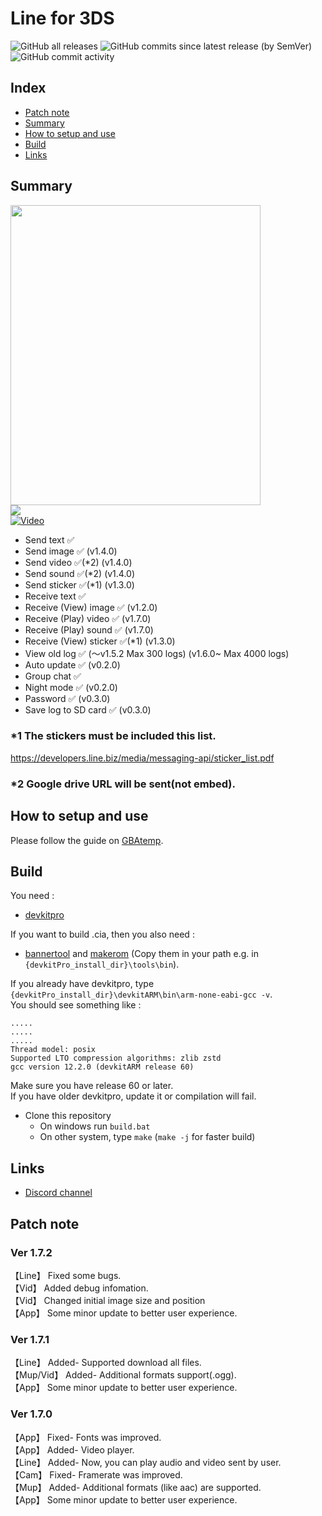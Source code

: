 # Line for 3DS
![GitHub all releases](https://img.shields.io/github/downloads/Core-2-Extreme/Line_for_3DS/total?color=purple&style=flat-square)
![GitHub commits since latest release (by SemVer)](https://img.shields.io/github/commits-since/Core-2-Extreme/Line_for_3DS/latest?color=orange&style=flat-square)
![GitHub commit activity](https://img.shields.io/github/commit-activity/m/Core-2-Extreme/Line_for_3DS?color=darkgreen&style=flat-square)

## Index
* [Patch note](https://github.com/Core-2-Extreme/Line_for_3DS#Patch-note)
* [Summary](https://github.com/Core-2-Extreme/Line_for_3DS#summary)
* [How to setup and use](https://github.com/Core-2-Extreme/Line_for_3DS#How-to-setup-and-use)
* [Build](https://github.com/Core-2-Extreme/Line_for_3DS#Build)
* [Links](https://github.com/Core-2-Extreme/Line_for_3DS#Links)

## Summary
<img src="https://user-images.githubusercontent.com/45873899/85299815-b9bbfb80-b4e0-11ea-8ee1-7551cedd83d4.jpg" width="400" height="480"> \
<img src="https://user-images.githubusercontent.com/45873899/77538658-676c3e00-6ee3-11ea-8a9a-9c37ee7ba69b.png"> \
[![Video](https://img.youtube.com/vi/4FMCwcwEEi8/0.jpg)](https://www.youtube.com/watch?v=4FMCwcwEEi8)

* Send text ✅
* Send image ✅ (v1.4.0)
* Send video ✅(*2) (v1.4.0)
* Send sound ✅(*2) (v1.4.0)
* Send sticker ✅(*1) (v1.3.0)
* Receive text ✅
* Receive (View) image ✅ (v1.2.0)
* Receive (Play) video ✅ (v1.7.0)
* Receive (Play) sound ✅ (v1.7.0)
* Receive (View) sticker ✅(*1) (v1.3.0)
* View old log ✅ (～v1.5.2 Max 300 logs) (v1.6.0~ Max 4000 logs)
* Auto update ✅ (v0.2.0)
* Group chat ✅
* Night mode ✅ (v0.2.0)
* Password ✅ (v0.3.0)
* Save log to SD card ✅ (v0.3.0)

### *1 The stickers must be included this list.
https://developers.line.biz/media/messaging-api/sticker_list.pdf
### *2 Google drive URL will be sent(not embed).

## How to setup and use
Please follow the guide on [GBAtemp](https://gbatemp.net/threads/line-for-3ds.539530).

## Build
You need : 
* [devkitpro](https://devkitpro.org/wiki/Getting_Started)

If you want to build .cia, then you also need : 
* [bannertool](https://github.com/Steveice10/bannertool/releases) and [makerom](https://github.com/3DSGuy/Project_CTR/releases) (Copy them in your path e.g. in `{devkitPro_install_dir}\tools\bin`).

If you already have devkitpro, type `{devkitPro_install_dir}\devkitARM\bin\arm-none-eabi-gcc -v`. \
You should see something like : 
```
.....
.....
.....
Thread model: posix
Supported LTO compression algorithms: zlib zstd
gcc version 12.2.0 (devkitARM release 60)
```
Make sure you have release 60 or later. \
If you have older devkitpro, update it or compilation will fail.

* Clone this repository
  * On windows run `build.bat`
  * On other system, type `make` (`make -j` for faster build)

## Links
* [Discord channel](https://discord.gg/EqK3Kpb)

## Patch note
### Ver 1.7.2
【Line】 Fixed some bugs. \
【Vid】 Added debug infomation. \
【Vid】 Changed initial image size and position \
【App】 Some minor update to better user experience.

### Ver 1.7.1
【Line】 Added- Supported download all files. \
【Mup/Vid】 Added- Additional formats support(.ogg). \
【App】 Some minor update to better user experience.

### Ver 1.7.0
【App】 Fixed- Fonts was improved. \
【App】 Added- Video player. \
【Line】 Added- Now, you can play audio and video sent by user. \
【Cam】 Fixed- Framerate was improved. \
【Mup】 Added- Additional formats (like aac) are supported. \
【App】 Some minor update to better user experience.

